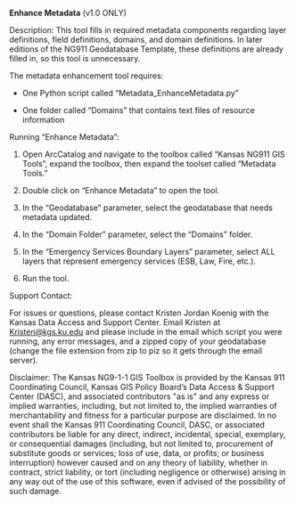 **Enhance Metadata** (v1.0 ONLY)

Description: This tool fills in required metadata components regarding
layer definitions, field definitions, domains, and domain definitions.
In later editions of the NG911 Geodatabase Template, these definitions
are already filled in, so this tool is unnecessary.

The metadata enhancement tool requires:

-   One Python script called “Metadata\_EnhanceMetadata.py”

-   One folder called “Domains” that contains text files of resource
    information

Running “Enhance Metadata”:

1.  Open ArcCatalog and navigate to the toolbox called “Kansas NG911 GIS
    Tools”, expand the toolbox, then expand the toolset called “Metadata
    Tools.”

2.  Double click on “Enhance Metadata” to open the tool.

3.  In the “Geodatabase” parameter, select the geodatabase that needs
    metadata updated.

4.  In the “Domain Folder” parameter, select the “Domains” folder.

5.  In the “Emergency Services Boundary Layers” parameter, select ALL
    layers that represent emergency services (ESB, Law, Fire, etc.).

6.  Run the tool.

Support Contact:

For issues or questions, please contact Kristen Jordan Koenig with the
Kansas Data Access and Support Center. Email Kristen at
<Kristen@kgs.ku.edu> and please include in the email which script you
were running, any error messages, and a zipped copy of your geodatabase
(change the file extension from zip to piz so it gets through the email
server).

Disclaimer: The Kansas NG9-1-1 GIS Toolbox is provided by the Kansas 911
Coordinating Council, Kansas GIS Policy Board’s Data Access & Support
Center (DASC), and associated contributors "as is" and any express or
implied warranties, including, but not limited to, the implied
warranties of merchantability and fitness for a particular purpose are
disclaimed. In no event shall the Kansas 911 Coordinating Council, DASC,
or associated contributors be liable for any direct, indirect,
incidental, special, exemplary, or consequential damages (including, but
not limited to, procurement of substitute goods or services; loss of
use, data, or profits; or business interruption) however caused and on
any theory of liability, whether in contract, strict liability, or tort
(including negligence or otherwise) arising in any way out of the use of
this software, even if advised of the possibility of such damage.
